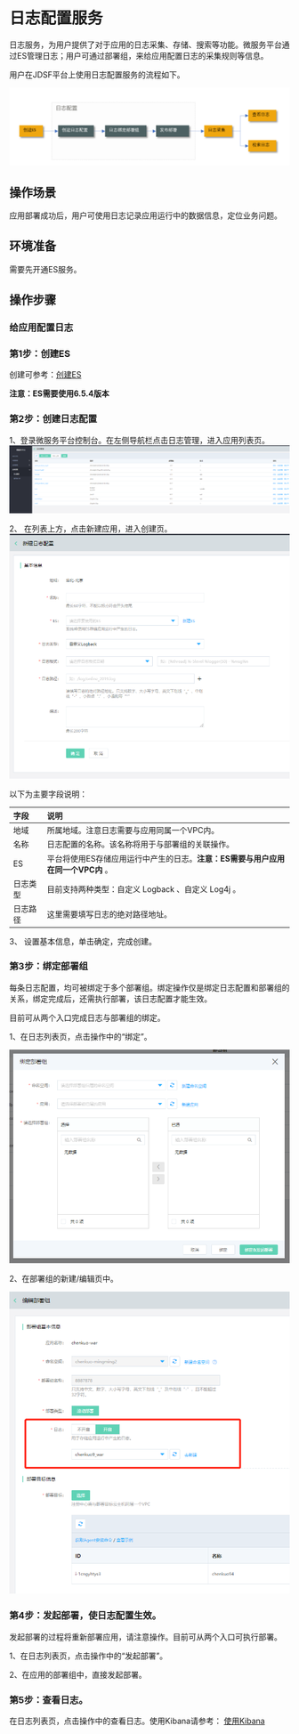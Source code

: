 #  日志配置服务

日志服务，为用户提供了对于应用的日志采集、存储、搜索等功能。微服务平台通过ES管理日志；用户可通过部署组，来给应用配置日志的采集规则等信息。

用户在JDSF平台上使用日志配置服务的流程如下。

![](../../../../../image/Internet-Middleware/JD-Distributed-Service-Framework/log-flow.png)


## 操作场景

应用部署成功后，用户可使用日志记录应用运行中的数据信息，定位业务问题。


## 环境准备

需要先开通ES服务。


## 操作步骤

###  给应用配置日志

### 第1步：创建ES

创建可参考：[创建ES](../../../JCS-for-Elasticsearch/Introduction/Product-Overview.md)  

**注意：ES需要使用6.5.4版本**

### 第2步：创建日志配置

1、登录微服务平台控制台。在左侧导航栏点击日志管理，进入应用列表页。
![](../../../../../image/Internet-Middleware/JD-Distributed-Service-Framework/log-list.png)

2、 在列表上方，点击新建应用，进入创建页。
![](../../../../../image/Internet-Middleware/JD-Distributed-Service-Framework/log-create.png)

以下为主要字段说明：

| 字段	|  说明  |
| :- | :- | 
|  地域	|  所属地域。注意日志需要与应用同属一个VPC内。 |
|   名称 |  日志配置的名称。该名称将用于与部署组的关联操作。    	|  
|   ES |   平台将使用ES存储应用运行中产生的日志。**注意：ES需要与用户应用在同一个VPC内**  。    	| 
|   日志类型 |   目前支持两种类型：自定义 Logback  、自定义 Log4j  。 	| 
|   日志路径 |   这里需要填写日志的绝对路径地址。   	| 



3、 设置基本信息，单击确定，完成创建。


### 第3步：绑定部署组

每条日志配置，均可被绑定于多个部署组。绑定操作仅是绑定日志配置和部署组的关系，绑定完成后，还需执行部署，该日志配置才能生效。

目前可从两个入口完成日志与部署组的绑定。

1、在日志列表页，点击操作中的“绑定”。

![](../../../../../image/Internet-Middleware/JD-Distributed-Service-Framework/log-bg.png)

2、在部署组的新建/编辑页中。

![](../../../../../image/Internet-Middleware/JD-Distributed-Service-Framework/log-bg-app.png)


### 第4步：发起部署，使日志配置生效。

发起部署的过程将重新部署应用，请注意操作。目前可从两个入口可执行部署。

1、在日志列表页，点击操作中的“发起部署”。

2、在应用的部署组中，直接发起部署。



### 第5步：查看日志。

在日志列表页，点击操作中的查看日志。使用Kibana请参考： [使用Kibana](../../../JCS-for-Elasticsearch/Best-Practices/using_kibana.md)  



